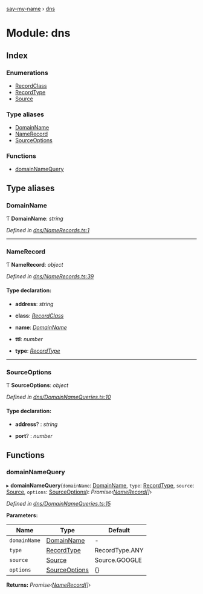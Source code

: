 [say-my-name](../README.md) › [dns](dns.md)

# Module: dns

## Index

### Enumerations

* [RecordClass](../enums/dns.recordclass.md)
* [RecordType](../enums/dns.recordtype.md)
* [Source](../enums/dns.source.md)

### Type aliases

* [DomainName](dns.md#domainname)
* [NameRecord](dns.md#namerecord)
* [SourceOptions](dns.md#sourceoptions)

### Functions

* [domainNameQuery](dns.md#domainnamequery)

## Type aliases

###  DomainName

Ƭ **DomainName**: *string*

*Defined in [dns/NameRecords.ts:1](https://github.com/matthewjosephtaylor/say-my-name/blob/3dc1c34/src/js/dns/NameRecords.ts#L1)*

___

###  NameRecord

Ƭ **NameRecord**: *object*

*Defined in [dns/NameRecords.ts:39](https://github.com/matthewjosephtaylor/say-my-name/blob/3dc1c34/src/js/dns/NameRecords.ts#L39)*

#### Type declaration:

* **address**: *string*

* **class**: *[RecordClass](../enums/dns.recordclass.md)*

* **name**: *[DomainName](dns.md#domainname)*

* **ttl**: *number*

* **type**: *[RecordType](../enums/dns.recordtype.md)*

___

###  SourceOptions

Ƭ **SourceOptions**: *object*

*Defined in [dns/DomainNameQueries.ts:10](https://github.com/matthewjosephtaylor/say-my-name/blob/3dc1c34/src/js/dns/DomainNameQueries.ts#L10)*

#### Type declaration:

* **address**? : *string*

* **port**? : *number*

## Functions

###  domainNameQuery

▸ **domainNameQuery**(`domainName`: [DomainName](dns.md#domainname), `type`: [RecordType](../enums/dns.recordtype.md), `source`: [Source](../enums/dns.source.md), `options`: [SourceOptions](dns.md#sourceoptions)): *Promise‹[NameRecord](dns.md#namerecord)[]›*

*Defined in [dns/DomainNameQueries.ts:15](https://github.com/matthewjosephtaylor/say-my-name/blob/3dc1c34/src/js/dns/DomainNameQueries.ts#L15)*

**Parameters:**

Name | Type | Default |
------ | ------ | ------ |
`domainName` | [DomainName](dns.md#domainname) | - |
`type` | [RecordType](../enums/dns.recordtype.md) | RecordType.ANY |
`source` | [Source](../enums/dns.source.md) | Source.GOOGLE |
`options` | [SourceOptions](dns.md#sourceoptions) | {} |

**Returns:** *Promise‹[NameRecord](dns.md#namerecord)[]›*
